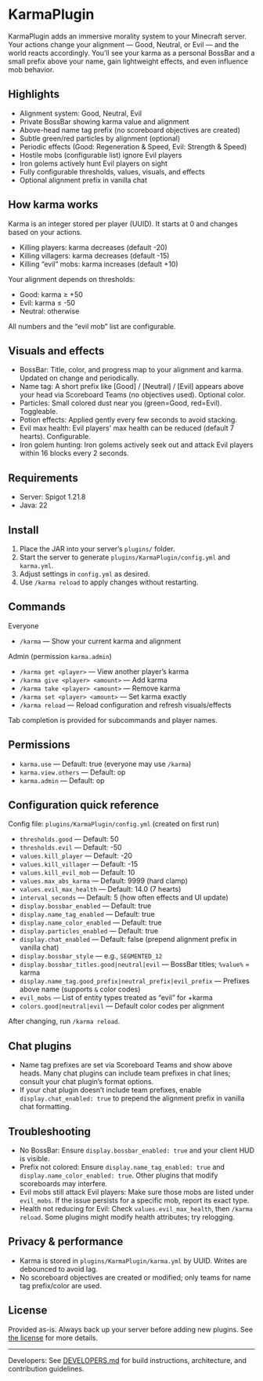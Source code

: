 # KarmaPlugin

KarmaPlugin adds an immersive morality system to your Minecraft server. Your actions change your alignment — Good, Neutral, or Evil — and the world reacts accordingly. You’ll see your karma as a personal BossBar and a small prefix above your name, gain lightweight effects, and even influence mob behavior.

## Highlights
- Alignment system: Good, Neutral, Evil
- Private BossBar showing karma value and alignment
- Above-head name tag prefix (no scoreboard objectives are created)
- Subtle green/red particles by alignment (optional)
- Periodic effects (Good: Regeneration & Speed, Evil: Strength & Speed)
- Hostile mobs (configurable list) ignore Evil players
- Iron golems actively hunt Evil players on sight
- Fully configurable thresholds, values, visuals, and effects
- Optional alignment prefix in vanilla chat

## How karma works
Karma is an integer stored per player (UUID). It starts at 0 and changes based on your actions.
- Killing players: karma decreases (default -20)
- Killing villagers: karma decreases (default -15)
- Killing “evil” mobs: karma increases (default +10)

Your alignment depends on thresholds:
- Good: karma ≥ +50
- Evil: karma ≤ -50
- Neutral: otherwise

All numbers and the “evil mob” list are configurable.

## Visuals and effects
- BossBar: Title, color, and progress map to your alignment and karma. Updated on change and periodically.
- Name tag: A short prefix like [Good] / [Neutral] / [Evil] appears above your head via Scoreboard Teams (no objectives used). Optional color.
- Particles: Small colored dust near you (green=Good, red=Evil). Toggleable.
- Potion effects: Applied gently every few seconds to avoid stacking.
- Evil max health: Evil players' max health can be reduced (default 7 hearts). Configurable.
- Iron golem hunting: Iron golems actively seek out and attack Evil players within 16 blocks every 2 seconds.

## Requirements
- Server: Spigot 1.21.8
- Java: 22

## Install
1) Place the JAR into your server’s `plugins/` folder.
2) Start the server to generate `plugins/KarmaPlugin/config.yml` and `karma.yml`.
3) Adjust settings in `config.yml` as desired.
4) Use `/karma reload` to apply changes without restarting.

## Commands
Everyone
- `/karma` — Show your current karma and alignment

Admin (permission `karma.admin`)
- `/karma get <player>` — View another player’s karma
- `/karma give <player> <amount>` — Add karma
- `/karma take <player> <amount>` — Remove karma
- `/karma set <player> <amount>` — Set karma exactly
- `/karma reload` — Reload configuration and refresh visuals/effects

Tab completion is provided for subcommands and player names.

## Permissions
- `karma.use` — Default: true (everyone may use `/karma`)
- `karma.view.others` — Default: op
- `karma.admin` — Default: op

## Configuration quick reference
Config file: `plugins/KarmaPlugin/config.yml` (created on first run)

- `thresholds.good` — Default: 50
- `thresholds.evil` — Default: -50
- `values.kill_player` — Default: -20
- `values.kill_villager` — Default: -15
- `values.kill_evil_mob` — Default: 10
- `values.max_abs_karma` — Default: 9999 (hard clamp)
- `values.evil_max_health` — Default: 14.0 (7 hearts)
- `interval_seconds` — Default: 5 (how often effects and UI update)
- `display.bossbar_enabled` — Default: true
- `display.name_tag_enabled` — Default: true
- `display.name_color_enabled` — Default: true
- `display.particles_enabled` — Default: true
- `display.chat_enabled` — Default: false (prepend alignment prefix in vanilla chat)
- `display.bossbar_style` — e.g., `SEGMENTED_12`
- `display.bossbar_titles.good|neutral|evil` — BossBar titles; `%value%` = karma
- `display.name_tag.good_prefix|neutral_prefix|evil_prefix` — Prefixes above name (supports `&` color codes)
- `evil_mobs` — List of entity types treated as “evil” for +karma
- `colors.good|neutral|evil` — Default color codes per alignment

After changing, run `/karma reload`.

## Chat plugins
- Name tag prefixes are set via Scoreboard Teams and show above heads. Many chat plugins can include team prefixes in chat lines; consult your chat plugin’s format options.
- If your chat plugin doesn’t include team prefixes, enable `display.chat_enabled: true` to prepend the alignment prefix in vanilla chat formatting.

## Troubleshooting
- No BossBar: Ensure `display.bossbar_enabled: true` and your client HUD is visible.
- Prefix not colored: Ensure `display.name_tag_enabled: true` and `display.name_color_enabled: true`. Other plugins that modify scoreboards may interfere.
- Evil mobs still attack Evil players: Make sure those mobs are listed under `evil_mobs`. If the issue persists for a specific mob, report its exact type.
- Health not reducing for Evil: Check `values.evil_max_health`, then `/karma reload`. Some plugins might modify health attributes; try relogging.

## Privacy & performance
- Karma is stored in `plugins/KarmaPlugin/karma.yml` by UUID. Writes are debounced to avoid lag.
- No scoreboard objectives are created or modified; only teams for name tag prefix/color are used.

## License
Provided as-is. Always back up your server before adding new plugins. See [the license](LICENSE) for more details.

---

Developers: See [DEVELOPERS.md](DEVELOPERS.md) for build instructions, architecture, and contribution guidelines.
